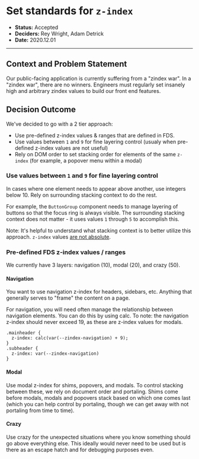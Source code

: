 # Set standards for `z-index`

- **Status:** Accepted
- **Deciders:** Rey Wright, Adam Detrick
- **Date:** 2020.12.01

---

## Context and Problem Statement

Our public-facing application is currently suffering from a "zindex war". In a "zindex
war", there are no winners. Engineers must regularly set insanely high and arbitrary
zindex values to build our front end features.

## Decision Outcome

We've decided to go with a 2 tier approach:

- Use pre-defined z-index values & ranges that are defined in FDS.
- Use values between `1` and `9` for fine layering control (usualy when pre-defined z-index
values are not useful)
- Rely on DOM order to set stacking order for elements of the same `z-index` (for example, a popover menu within a modal)

### Use values between `1` and `9` for fine layering control

In cases where one element needs to appear above another, use integers below 10. Rely on
surrounding stacking context to do the rest.

For example, the `ButtonGroup` component needs to manage layering of buttons so that the
focus ring is always visible. The surrounding stacking context does not matter - it uses
values `1` through `5` to accomplish this.

Note: It's helpful to understand what stacking context is to better utilize this approach. `z-index` values [are not absolute](https://developer.mozilla.org/en-US/docs/Web/CSS/CSS_Positioning/Understanding_z_index/The_stacking_context).


### Pre-defined FDS z-index values / ranges

We currently have 3 layers: navigation (10), modal (20), and crazy (50). 

#### Navigation

You want to use navigation z-index for headers, sidebars, etc. Anything that generally serves to "frame" the content on a page. 

For navigation, you will need often manage the relationship between navigation elements. You can do this by using calc. To note: the navigation z-index should never exceed 19, as these are z-index values for modals.

```
.mainheader {
  z-index: calc(var(--zindex-navigation) + 9);
}
.subheader {
  z-index: var(--zindex-navigation)
}
```

#### Modal

Use modal z-index for shims, popovers, and modals. To control stacking between these, we rely on document order and portaling. Shims come before modals, modals and popovers stack based on which one comes last (which you can help control by portaling, though we can get away with not portaling from time to time).

#### Crazy

Use crazy for the unexpected situations where you know something should go above everything else. This ideally would never need to be used but is there as an escape hatch and for debugging purposes even.

